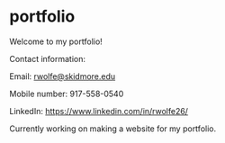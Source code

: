 # portfolio
Welcome to my portfolio! 

Contact information:

Email: rwolfe@skidmore.edu

Mobile number: 917-558-0540

LinkedIn: https://www.linkedin.com/in/rwolfe26/

Currently working on making a website for my portfolio.


